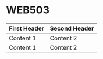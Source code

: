 # WEB503
First Header | Second Header
------------ | -------------
Content 1 | Content 2
Content 1 | Content 2
